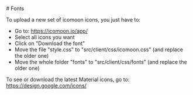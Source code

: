# Fonts

To upload a new set of icomoon icons, you just have to:
- Go to: https://icomoon.io/app/
- Select all icons you want
- Click on "Download the font"
- Move the file "style.css" to "src/client/css/icomoon.css" (and replace the older one)
- Move the whole folder "fonts" to "src/client/css/fonts" (and replace the older one)

To see or download the latest Material icons, go to: https://design.google.com/icons/
